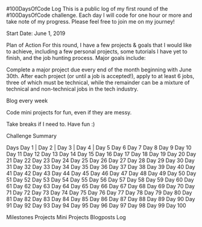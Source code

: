 #100DaysOfCode Log
This is a public log of my first round of the #100DaysOfCode challenge. Each day I will code for one hour or more and take note of my progress. Please feel free to join me on my journey!

Start Date: June 1, 2019

Plan of Action
For this round, I have a few projects & goals that I would like to achieve, including a few personal projects, some tutorials I have yet to finish, and the job hunting process. Major goals include:

Complete a major project due every end of the month beginning with June 30th.
After each project (or until a job is accepted!), apply to at least 6 jobs, three of which must be technical, while the remainder can be a mixture of technical and non-technical jobs in the tech industry.

Blog every week

Code mini projects for fun, even if they are messy.

Take breaks if I need to.
Have fun :)

Challenge Summary

Days
Day 1 | Day 2 | Day 3 | Day 4 | Day 5 Day 6 Day 7 Day 8 Day 9 Day 10 Day 11 Day 12 Day 13 Day 14 Day 15 Day 16 Day 17 Day 18 Day 19 Day 20 Day 21 Day 22 Day 23 Day 24 Day 25 Day 26 Day 27 Day 28 Day 29 Day 30 Day 31 Day 32 Day 33 Day 34 Day 35 Day 36 Day 37 Day 38 Day 39 Day 40 Day 41 Day 42 Day 43 Day 44 Day 45 Day 46 Day 47 Day 48 Day 49 Day 50 Day 51 Day 52 Day 53 Day 54 Day 55 Day 56 Day 57 Day 58 Day 59 Day 60 Day 61 Day 62 Day 63 Day 64 Day 65 Day 66 Day 67 Day 68 Day 69 Day 70 Day 71 Day 72 Day 73 Day 74 Day 75 Day 76 Day 77 Day 78 Day 79 Day 80 Day 81 Day 82 Day 83 Day 84 Day 85 Day 86 Day 87 Day 88 Day 89 Day 90 Day 91 Day 92 Day 93 Day 94 Day 95 Day 96 Day 97 Day 98 Day 99 Day 100

Milestones
Projects
Mini Projects
Blogposts
Log

<!--## Day 1: May 1, 2019 (R2D1)

**Today's Progress**
**Thoughts**

## Day 1: May 1, 2019 (R2D1)

**Today's Progress**
**Thoughts**

## Day 1: May 1, 2019 (R2D1)

**Today's Progress**
**Thoughts**

## Day 1: May 1, 2019 (R2D1)

**Today's Progress**
**Thoughts**

## Day 1: May 1, 2019 (R2D1)

**Today's Progress**
**Thoughts**

## Day 1: May 1, 2019 (R2D1)

**Today's Progress**
**Thoughts**

## Day 1: May 1, 2019 (R2D1)

**Today's Progress**
**Thoughts**

## Day 1: May 1, 2019 (R2D1)

**Today's Progress**
**Thoughts**

## Day 1: May 1, 2019 (R2D1)

**Today's Progress**
**Thoughts**

## Day 1: May 1, 2019 (R2D1)

**Today's Progress**
**Thoughts**

## Day 1: May 1, 2019 (R2D1)

**Today's Progress**
**Thoughts**

## Day 1: May 1, 2019 (R2D1)

**Today's Progress**
**Thoughts**

## Day 1: May 1, 2019 (R2D1)

**Today's Progress**
**Thoughts**

## Day 1: May 1, 2019 (R2D1)

**Today's Progress**
**Thoughts**

## Day 1: May 1, 2019 (R2D1)

**Today's Progress**
**Thoughts**

## Day 1: May 1, 2019 (R2D1)

**Today's Progress**
**Thoughts**

## Day 1: May 1, 2019 (R2D1)

**Today's Progress**
**Thoughts**

## Day 1: May 1, 2019 (R2D1)

**Today's Progress**
**Thoughts**

## Day 1: May 1, 2019 (R2D1)

**Today's Progress**
**Thoughts**

## Day 1: May 1, 2019 (R2D1)

**Today's Progress**
**Thoughts**

## Day 1: May 1, 2019 (R2D1)

**Today's Progress**
**Thoughts**

## Day 1: May 1, 2019 (R2D1)

**Today's Progress**
**Thoughts**

## Day 1: May 1, 2019 (R2D1)

**Today's Progress**
**Thoughts**

 -->
